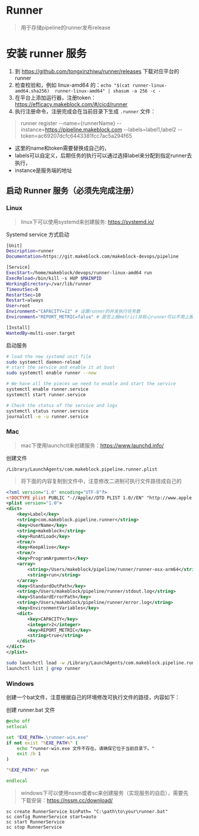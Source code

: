 # Runner
> 用于存储pipeline的runner发布release

# 安装 runner 服务

1. 到 https://github.com/tongxinzhiwu/runner/releases 下载对应平台的 runner
2. 检查校验和，例如 linux-amd64 的：`echo "$(cat runner-linux-amd64.sha256)  runner-linux-amd64" | shasum -a 256 -c -`
3. 在平台上添加运行器，注册token：https://efficacy.makeblock.com/#/cicd/runner
4. 执行注册命令，注册完成会在当前目录下生成 `.runner` 文件：
> runner register --name={runnerName} --instance=https://pipeline.makeblock.com --labels=label1,label2 --token=ac69207dcfc6443381fcc7ac5a294f65
- 这里的name和token需要替换成自己的，
- labels可以自定义，后期任务的执行可以通过选择label来分配到指定runner去执行，
- instance是服务端的地址


## 启动 Runner 服务（必须先完成注册）

### Linux

> linux下可以使用systemd来创建服务: https://systemd.io/

Systemd service 方式启动

```bash
[Unit]
Description=runner
Documentation=https://git.makeblock.com/makeblock-devops/pipeline

[Service]
ExecStart=/home/makeblock/devops/runner-linux-amd64 run
ExecReload=/bin/kill -s HUP $MAINPID
WorkingDirectory=/var/lib/runner
TimeoutSec=0
RestartSec=10
Restart=always
User=root
Environment="CAPACITY=12" # 设置runner的并发执行任务数
Environment="REPORT_METRIC=false" # 是否上报metric(非核心runner可以不用上报)

[Install]
WantedBy=multi-user.target
```

启动服务

```bash
# load the new systemd unit file
sudo systemctl daemon-reload
# start the service and enable it at boot
sudo systemctl enable runner --now

# We have all the pieces we need to enable and start the service
systemctl enable runner.service
systemctl start runner.service

# Check the status of the service and logs
systemctl status runner.service
journalctl -e -u runner.service
```

### Mac

> mac下使用launchctl来创建服务：https://www.launchd.info/

创建文件

```text
/Library/LaunchAgents/com.makeblock.pipeline.runner.plist
```

> 将下面的内容复制到文件中，注意修改二进制可执行文件路径成自己的 

```xml
<?xml version="1.0" encoding="UTF-8"?>
<!DOCTYPE plist PUBLIC "-//Apple//DTD PLIST 1.0//EN" "http://www.apple.com/DTDs/PropertyList-1.0.dtd">
<plist version="1.0">
<dict>
    <key>Label</key>
    <string>com.makeblock.pipeline.runner</string>
    <key>UserName</key>
    <string>makeblock</string>
    <key>RunAtLoad</key>
    <true/>
    <key>KeepAlive</key>
    <true/>
    <key>ProgramArguments</key>
    <array>
        <string>/Users/makeblock/pipeline/runner/runner-osx-arm64</string>
        <string>run</string>
    </array>
    <key>StandardOutPath</key>
    <string>/Users/makeblock/pipeline/runner/stdout.log</string>
    <key>StandardErrorPath</key>
    <string>/Users/makeblock/pipeline/runner/error.log</string>
    <key>EnvironmentVariables</key>
    <dict>
        <key>CAPACITY</key>
        <integer>2</integer>
        <key>REPORT_METRIC</key>
        <string>true</string>
    </dict>
</dict>
</plist>
```

```bash
sudo launchctl load -w /Library/LaunchAgents/com.makeblock.pipeline.runner.plist
launchctl list | grep runner
```

### Windows

创建一个bat文件，注意根据自己的环境修改可执行文件的路径，内容如下：

创建 runner.bat 文件

```bat
@echo off
setlocal

set "EXE_PATH=.\runner-win.exe"
if not exist "%EXE_PATH%" (
    echo "runner-win.exe 文件不存在。请确保它位于当前目录下。"
    exit /b 1
)

"%EXE_PATH%" run

endlocal
```

> windows下可以使用nssm或者sc来创建服务（实现服务的自启），需要先下载安装：https://nssm.cc/download/

```shell
sc create RunnerService binPath= "C:\path\to\your\runner.bat"
sc config RunnerService start=auto
sc start RunnerService
sc stop RunnerService
```

